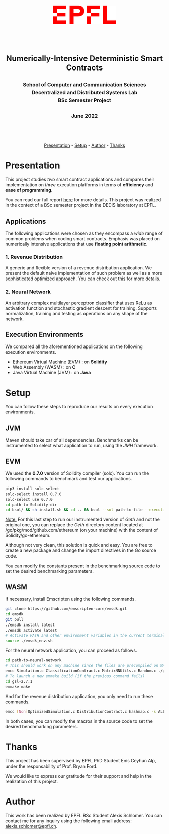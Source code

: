 <h1 align="center">
 <br />
   <img src="EPFL.png" width="200">  <br />
 <br />
</h1>


<h2 align="center">
    <br />
    <font size="5"> Numerically-Intensive Deterministic Smart Contracts <br /></font>
    <br />
    <font size="3">School of Computer and Communication Sciences<br />
    Decentralized and Distributed Systems Lab <br />
    BSc Semester Project <br />  
    <br />
    June 2022</font>  
    <br />
    <br />
</h2>

<br />
<p align="center">
  <a href="#Presentation">Presentation</a> - 
  <a href="#Setup">Setup</a> -
  <a href="#Author">Author</a> -
  <a href="#Thanks">Thanks</a>
</p>

# Presentation

This project studies *two* smart contract applications and compares their implementation on *three* execution platforms in terms of **efficiency** and **ease of programming**.

You can read our full report [here](Project-Report.pdf) for more details. This project was realized in the context of a BSc semester project in the DEDIS laboratory at EPFL.

## Applications

The following applications were chosen as they encompass a *wide* range of common problems when coding smart contracts. Emphasis was placed on numerically intensive applications that use **floating point arithmetic**.

### 1. Revenue Distribution

A generic and flexible version of a revenue distribution application. We present the default naive implementation of such problem as well as a more sophisticated optimized approach. You can check out [this](optimized-revenue-distribution.pdf) for more details.

### 2. Neural Network

An arbitrary complex multilayer perceptron classifier that uses ReLu as activation function and stochastic gradient descent for training. Supports normalization, training and testing as operations on any shape of the network.

## Execution Environments

We compared all the aforementioned applications on the following execution environments.

- Ethereum Virtual Machine (EVM) : on **Solidity**
- Web Assembly (WASM) :  on **C**
- Java Virtual Machine (JVM) : on **Java**

# Setup

You can follow these steps to reproduce our results on every execution environments.

## JVM

Maven should take car of all dependencies. Benchmarks can be instrumented to select what application to run, using the *JMH* framework.

## EVM

We used the **0.7.0** version of Solidity compiler (solc). You can run the following commands to benchmark and test our applications.

```sh
pip3 install solc-select
solc-select install 0.7.0
solc-select use 0.7.0
cd path-to-Solidity-dir
cd bsol/ && sh install.sh && cd .. && bsol --sol path-to-file --execution-time --runs 1
```

<u>Note:</u> For this last step to run our instrumented version of *Geth* and not the original one, you can replace the *Geth* directory content located at /go/pkg/mod/github.com/ethereum (on your machine) with the content of Solidity/go-ethereum.

Although not very clean, this solution is quick and easy. You are free to create a new package and change the import directives in the Go source code.

You can modify the constants present in the benchmarking source code to set the desired benchmarking parameters.

## WASM

If necessary, install Emscripten using the following commands.

```sh
git clone https://github.com/emscripten-core/emsdk.git
cd emsdk
git pull
./emsdk install latest
./emsdk activate latest
# Activate PATH and other environment variables in the current terminal (has to be rerun when changing terminal)
source ./emsdk_env.sh
```

For the neural network application, you can proceed as follows.

```sh
cd path-to-neural-network
# This should work on any machine since the files are precompiled on WASM (so no need to build). If this does not work, launch a new emmake build
emcc Simulation.c ClassificationContract.c MatrixNNUtils.c Random.c ./gsl-2.7.1/.libs/libgsl.so.27 PATH/neural_network/gsl-2.7.1/cblas/*.o -I PATH/neural_network/gsl-2.7.1 -lm -s ALLOW_MEMORY_GROWTH=1
# To launch a new emmake build (if the previous command fails)
cd gsl-2.7.1
emmake make
```
And for the revenue distribution application, you only need to run these commands.

```sh
emcc [Non]OptimizedSimulation.c DistributionContract.c hashmap.c -s ALLOW_MEMORY_GROWTH=1
```

In both cases, you can modify the macros in the source code to set the desired benchmarking parameters.

# Thanks

This project has been supervised by EPFL PhD Student Enis Ceyhun Alp, under the responsability of Prof. Bryan Ford.

We would like to express our gratitude for their support and help in the realization of this project.

# Author

This work has been realized by EPFL BSc Student Alexis Schlomer. You can contact me for any inquiry using the following email address: alexis.schlomer@epfl.ch.
